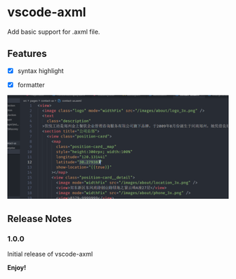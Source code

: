 # vscode-axml

Add basic support for .axml file.

## Features

- [X] syntax highlight
- [X] formatter


![feature X](./intro.gif)

## Release Notes

### 1.0.0

Initial release of vscode-axml

**Enjoy!**
